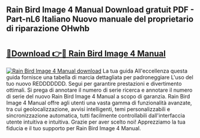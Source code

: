 ## Rain Bird Image 4 Manual Download gratuit PDF - Part-nL6 Italiano Nuovo manuale del proprietario di riparazione OHwhb

# <h2><a href="http://dfcjb2c.blite.top/?on=Rain+Bird+Image+4+Manual">🔗Download 👉🔴 Rain Bird Image 4 Manual</a></h2>

[![Rain Bird Image 4 Manual download](https://i.imgur.com/lujVjoI.png)](http://dfcjb2c.blite.top/?on=Rain+Bird+Image+4+Manual)
La tua guida All'eccellenza questa guida fornisce una tabella di marcia dettagliata per padroneggiare L'uso del tuo nuovo REDDDDDDD. Segui per garantire prestazioni e divertimento ottimali. Si prega di annotare il numero di serie ricerca e annotare il numero di serie del nuovo Rain Bird Image 4 Manual a scopo di garanzia. Rain Bird Image 4 Manual offre agli utenti una vasta gamma di funzionalità avanzate, tra cui geolocalizzazione, avvisi intelligenti, temi personalizzabili e sincronizzazione automatica, tutti facilmente controllabili dall'interfaccia utente intuitiva e intuitiva. Grazie per aver scelto noi! Apprezziamo la tua fiducia e il tuo supporto per Rain Bird Image 4 Manual.
